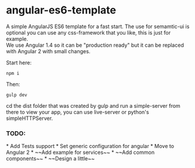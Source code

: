 # angular-es6-template
A simple AngularJS ES6 template for a fast start.
The use for semamtic-ui is optional you can use any css-framework that you like, this is just for example.<br />
We use Angular 1.4 so it can be "production ready" but it can be replaced with Angular 2 with small changes.

Start here:
```
npm i
```

Then:
```
gulp dev
```

cd the dist folder that was created by gulp and run a simple-server from there to view your app, you can use live-server or python's simpleHTTPServer.


<h3>TODO:</h3>
* Add Tests support
* Set generic configuration for angular
* Move to Angular 2
* ~~Add example for services~~
* ~~Add common components~~
* ~~Design a little~~


